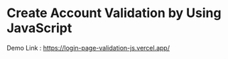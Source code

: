 
# Create Account Validation by Using JavaScript

Demo Link : 
https://login-page-validation-js.vercel.app/